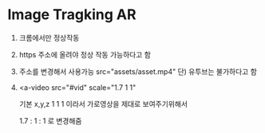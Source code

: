 # Image Tragking AR


1. 크롬에서만 정상작동

2. https 주소에 올려야 정상 작동 가능하다고 함

3. 주소를 변경해서 사용가능 src="assets/asset.mp4" 
단) 유투브는 불가하다고 함

4. <a-video src="#vid" scale="1.7 1 1"
   
   기본 x,y,z 1 1 1 이라서 가로영상을 제대로 보여주기위해서 
   
   1.7 : 1 : 1 로 변경해줌 

